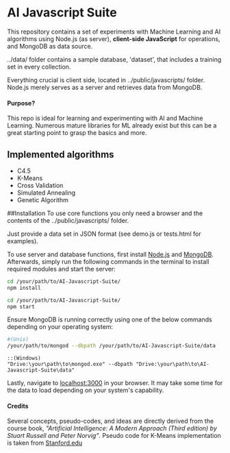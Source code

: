# AI Javascript Suite
This repository contains a set of experiments with Machine Learning and AI algorithms using Node.js (as server), **client-side JavaScript** for operations, and MongoDB as data source.

../data/ folder contains a sample database, 'dataset', that includes a training set in every collection.

Everything crucial is client side, located in ../public/javascripts/ folder. Node.js merely serves as a server and retrieves data from MongoDB.

#### Purpose?
This repo is ideal for learning and experimenting with AI and Machine Learning. Numerous mature libraries for ML already exist but this can be a great starting point to grasp the basics and more.

## Implemented algorithms
* C4.5
* K-Means
* Cross Validation
* Simulated Annealing
* Genetic Algorithm

##Installation
To use core functions you only need a browser and the contents of the ../public/javascripts/ folder.

Just provide a data set in JSON format (see demo.js or tests.html for examples).

To use server and database functions, first install [Node.js](https://nodejs.org/) and [MongoDB](https://www.mongodb.org/). Afterwards, simply run the following commands in the terminal to install required modules and start the server:

```bash
cd /your/path/to/AI-Javascript-Suite/
npm install
```

```bash
cd /your/path/to/AI-Javascript-Suite/
npm start
```

Ensure MongoDB is running correctly using one of the below commands depending on your operating system:

```bash
#(Unix)
/your/path/to/mongod --dbpath /your/path/to/AI-Javascript-Suite/data
```

```command
::(Windows)
"Drive:\your\path\to\mongod.exe" --dbpath "Drive:\your\path\to\AI-Javascript-Suite\data"
```

Lastly, navigate to [localhost:3000](http://localhost:3000) in your browser. It may take some time for the data to load depending on your system's capability.

#### Credits
Several concepts, pseudo-codes, and ideas are directly derived from the course book, *"Artificial Intelligence: A Modern Approach (Third edition) by Stuart Russell and Peter Norvig"*. Pseudo code for K-Means implementation is taken from [Stanford.edu](http://stanford.edu/~cpiech/cs221/handouts/kmeans.html)